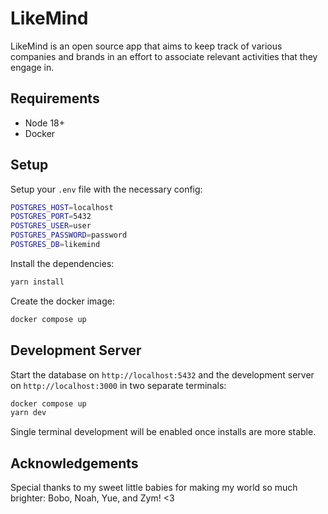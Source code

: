 # LikeMind

LikeMind is an open source app that aims to keep track of various companies and brands in an effort to associate relevant activities that they engage in.

## Requirements

- Node 18+
- Docker

## Setup

Setup your `.env` file with the necessary config:
```bash
POSTGRES_HOST=localhost
POSTGRES_PORT=5432
POSTGRES_USER=user
POSTGRES_PASSWORD=password
POSTGRES_DB=likemind
```

Install the dependencies:
```bash
yarn install
```

Create the docker image:
```bash
docker compose up
```

## Development Server

Start the database on `http://localhost:5432` and the development server on `http://localhost:3000` in two separate terminals:

```bash
docker compose up
yarn dev
```

Single terminal development will be enabled once installs are more stable.

## Acknowledgements

Special thanks to my sweet little babies for making my world so much brighter: Bobo, Noah, Yue, and Zym! <3